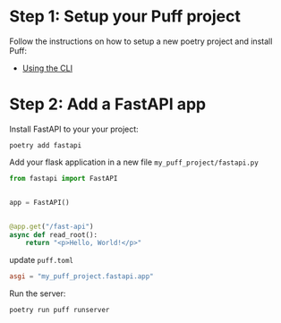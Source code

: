 # Step 1: Setup your Puff project

Follow the instructions on how to setup a new poetry project and install Puff:

* [Using the CLI](https://github.com/hansonkd/puff/blob/master/book/CLI.md)

# Step 2: Add a FastAPI app

Install FastAPI to your your project:

```
poetry add fastapi
```

Add your flask application in a new file `my_puff_project/fastapi.py`


```python
from fastapi import FastAPI


app = FastAPI()


@app.get("/fast-api")
async def read_root():
    return "<p>Hello, World!</p>"
```

update `puff.toml`

```toml
asgi = "my_puff_project.fastapi.app"
```

Run the server:

```bash
poetry run puff runserver
```